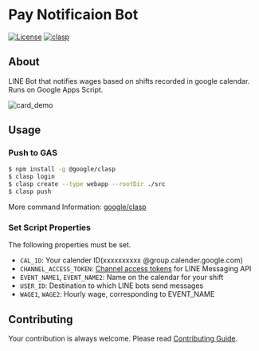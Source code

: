 # Pay Notificaion Bot

[![License](https://img.shields.io/github/license/rmuraix/pnbot)](./LICENSE)
[![clasp](https://img.shields.io/badge/built%20with-clasp-4285f4.svg)](https://github.com/google/clasp)
## About

LINE Bot that notifies wages based on shifts recorded in google calendar. Runs on Google Apps Script.  

![card_demo](https://user-images.githubusercontent.com/35632215/194687278-cce01e01-2b9d-4fc4-abc1-d693cc70a6ce.png)

## Usage

### Push to GAS

```bash
$ npm install -g @google/clasp
$ clasp login
$ clasp create --type webapp --rootDir ./src
$ clasp push
```  
More command Information: [google/clasp](https://github.com/google/clasp)

### Set Script Properties
The following properties must be set.
- `CAL_ID`: Your calender ID(xxxxxxxxxx @group.calender.google.com)
- `CHANNEL_ACCESS_TOKEN`:  [Channel access tokens](https://developers.line.biz/en/docs/messaging-api/channel-access-tokens/) for LINE Messaging API
- `EVENT_NAME1`, `EVENT_NAME2`: Name on the calendar for your shift
- `USER_ID`: Destination to which LINE bots send messages
- `WAGE1`, `WAGE2`: Hourly wage, corresponding to EVENT_NAME
## Contributing

Your contribution is always welcome. Please read [Contributing Guide](.github/CONTRIBUTING.md).
